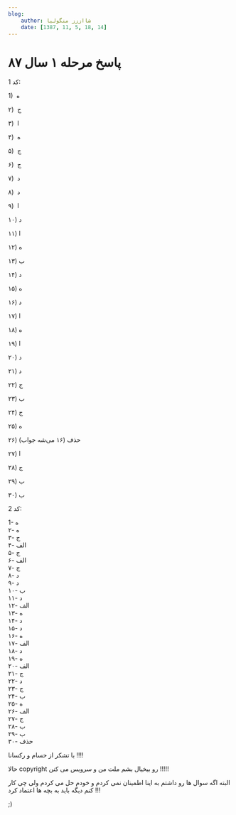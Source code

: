 ```yaml
---
blog:
    author: شااززز منگولیا
    date: [1387, 11, 5, 18, 14]
---
```

# پاسخ مرحله ۱ سال ۸۷

<div class="cnt">
<p>کد 1:</p><p></p>
<p>1)  ه</p>
<p></p>
<p></p>
<p></p>
<p></p>
<p>۲)  ج</p>
<p>۳)  ا</p>
<p>۴)  ه</p>
<p>۵)  ج</p>
<p>۶)  ج</p>
<p>۷)  د</p>
<p>۸)  د</p>
<p>۹)  ا</p>
<p>۱۰) د</p>
<p>۱۱) ا</p>
<p>۱۲) ه</p>
<p>۱۳) ب</p>
<p>۱۴) د</p>
<p>۱۵) ه</p>
<p>۱۶) د</p>
<p>۱۷) ا</p>
<p>۱۸) ه</p>
<p>۱۹) ا</p>
<p>۲۰) د</p>
<p>۲۱) د</p>
<p>۲۲) ج</p>
<p>۲۳) ب</p>
<p>۲۴) ج</p>
<p>۲۵) ه</p>
<p>۲۶) حذف (۱۶ می‌شه جواب)</p>
<p>۲۷) ا</p>
<p>۲۸) ج</p>
<p>۲۹) ب</p>
<p>۳۰) ب</p>
<p>کد 2:</p><p>1- ه<br/>۲-  ه<br/>۳-  ج<br/>۴-  الف<br/>۵-  ج<br/>۶-  الف<br/>۷-  ج<br/>۸-  د<br/>۹-  د<br/>۱۰- ب<br/>۱۱- د<br/>۱۲- الف<br/>۱۳- ه<br/>۱۴- د<br/>۱۵- د<br/>۱۶- ه<br/>۱۷- الف<br/>۱۸- د<br/>۱۹- ه<br/>۲۰- الف<br/>۲۱- ج<br/>۲۲- د<br/>۲۳- ج<br/>۲۴- ب<br/>۲۵- ه<br/>۲۶- الف<br/>۲۷- ج<br/>۲۸- ب<br/>۲۹- ب<br/>۳۰- حذف</p><p>با تشکر از حسام و رکسانا !!!!</p><p>حالا copyright رو بیخیال بشم ملت من و سرویس می کنن !!!!!</p><p>البته اگه سوال ها رو داشتم به اینا اطمینان نمى کردم و خودم حل می کردم ولى چى کار کنم دیگه باید به بچه ها اعتماد کرد !!!</p><p>;)</p><p></p>
<p></p>
<p></p>
<p></p>
<p></p>
<p></p>
<p></p>
</div>
